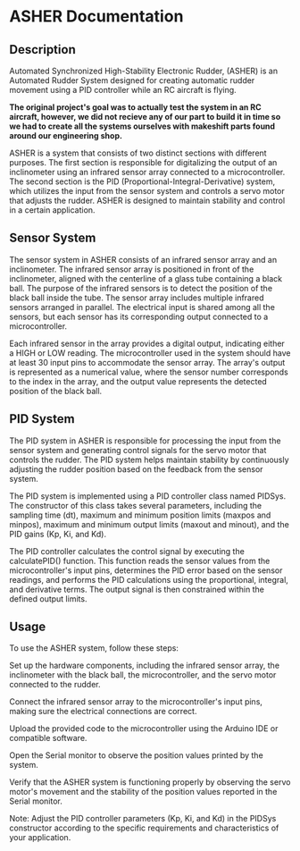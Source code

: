 # ASHER Documentation

## Description
Automated Synchronized High-Stability Electronic Rudder, (ASHER) is an Automated Rudder System designed for creating automatic rudder movement using a PID controller while an RC aircraft is flying. 

**The original project's goal was to actually test the system in an RC aircraft, however, we did not recieve any of our part to build it in time so we had to create all the systems ourselves with makeshift parts found around our engineering shop.**

ASHER is a system that consists of two distinct sections with different purposes. The first section is responsible for digitalizing the output of an inclinometer using an infrared sensor array connected to a microcontroller. The second section is the PID (Proportional-Integral-Derivative) system, which utilizes the input from the sensor system and controls a servo motor that adjusts the rudder. ASHER is designed to maintain stability and control in a certain application.

## Sensor System
The sensor system in ASHER consists of an infrared sensor array and an inclinometer. The infrared sensor array is positioned in front of the inclinometer, aligned with the centerline of a glass tube containing a black ball. The purpose of the infrared sensors is to detect the position of the black ball inside the tube. The sensor array includes multiple infrared sensors arranged in parallel. The electrical input is shared among all the sensors, but each sensor has its corresponding output connected to a microcontroller.

Each infrared sensor in the array provides a digital output, indicating either a HIGH or LOW reading. The microcontroller used in the system should have at least 30 input pins to accommodate the sensor array. The array's output is represented as a numerical value, where the sensor number corresponds to the index in the array, and the output value represents the detected position of the black ball.

## PID System
The PID system in ASHER is responsible for processing the input from the sensor system and generating control signals for the servo motor that controls the rudder. The PID system helps maintain stability by continuously adjusting the rudder position based on the feedback from the sensor system.

The PID system is implemented using a PID controller class named PIDSys. The constructor of this class takes several parameters, including the sampling time (dt), maximum and minimum position limits (maxpos and minpos), maximum and minimum output limits (maxout and minout), and the PID gains (Kp, Ki, and Kd).

The PID controller calculates the control signal by executing the calculatePID() function. This function reads the sensor values from the microcontroller's input pins, determines the PID error based on the sensor readings, and performs the PID calculations using the proportional, integral, and derivative terms. The output signal is then constrained within the defined output limits.

## Usage

To use the ASHER system, follow these steps:

Set up the hardware components, including the infrared sensor array, the inclinometer with the black ball, the microcontroller, and the servo motor connected to the rudder.

Connect the infrared sensor array to the microcontroller's input pins, making sure the electrical connections are correct.

Upload the provided code to the microcontroller using the Arduino IDE or compatible software.

Open the Serial monitor to observe the position values printed by the system.

Verify that the ASHER system is functioning properly by observing the servo motor's movement and the stability of the position values reported in the Serial monitor.

Note: Adjust the PID controller parameters (Kp, Ki, and Kd) in the PIDSys constructor according to the specific requirements and characteristics of your application.

